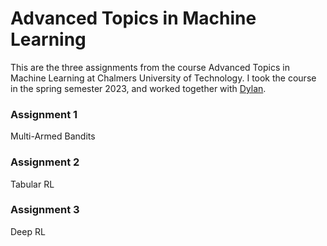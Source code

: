 # Advanced Topics in Machine Learning

This are the three assignments from the course Advanced Topics in Machine Learning at Chalmers University of Technology. 
I took the course in the spring semester 2023, and worked together with [Dylan](https://github.com/Nalyd1019). 

### Assignment 1
Multi-Armed Bandits

### Assignment 2
Tabular RL

### Assignment 3
Deep RL





